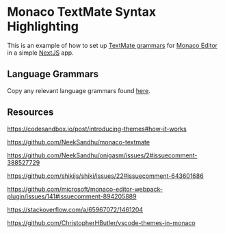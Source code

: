 # Monaco TextMate Syntax Highlighting

This is an example of how to set up [TextMate grammars](https://macromates.com/manual/en/language_grammars) for [Monaco Editor](https://microsoft.github.io/monaco-editor/) in a simple [NextJS](https://nextjs.org/) app.

## Language Grammars

Copy any relevant language grammars found [here](https://github.com/microsoft/vscode-textmate/blob/main/test-cases/themes/syntaxes).

## Resources

https://codesandbox.io/post/introducing-themes#how-it-works

https://github.com/NeekSandhu/monaco-textmate

https://github.com/NeekSandhu/onigasm/issues/2#issuecomment-388527729

https://github.com/shikijs/shiki/issues/22#issuecomment-643601686

https://github.com/microsoft/monaco-editor-webpack-plugin/issues/141#issuecomment-894205889

https://stackoverflow.com/a/65967072/1461204

https://github.com/ChristopherHButler/vscode-themes-in-monaco
